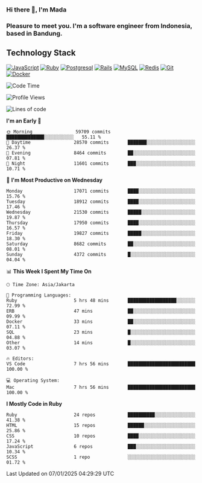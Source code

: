 ### Hi there 👋, I'm Mada
### Pleasure to meet you. I'm a software engineer from Indonesia, based in Bandung.

## Technology Stack

[![JavaScript](https://img.shields.io/badge/-JavaScript-%23F7DF1C?style=flat-square&logo=javascript&logoColor=000000&labelColor=%23F7DF1C&color=%23FFCE5A)](https://www.javascript.com/)
[![Ruby](https://img.shields.io/badge/Ruby-CC342D?style=flat-square&logo=ruby&logoColor=white)](https://www.ruby-lang.org/en/)
[![Postgresql](https://img.shields.io/badge/PostgreSQL-316192?style=flat-square&logo=postgresql&logoColor=ffffff)](https://www.postgresql.org/)
[![Rails](https://img.shields.io/badge/Ruby_on_Rails-CC0000?style=flat-square&logo=ruby-on-rails&logoColor=white)](https://rubyonrails.org/)
[![MySQL](https://img.shields.io/badge/-MySQL-4479A1?style=flat-square&logo=MySQL&logoColor=ffffff)](https://www.mysql.com/)
[![Redis](https://img.shields.io/badge/-Redis-DC382D?style=flat-square&logo=Redis&logoColor=ffffff)](https://redis.io/)
[![Git](https://img.shields.io/badge/-Git-%23F05032?style=flat-square&logo=git&logoColor=%23ffffff)](https://git-scm.com/)
[![Docker](https://img.shields.io/badge/-Docker-2496ED?style=flat-square&logo=docker&logoColor=ffffff)](https://www.docker.com/)
<!--
**madaarya/madaarya** is a ✨ _special_ ✨ repository because its `README.md` (this file) appears on your GitHub profile.

Here are some ideas to get you started:

- 🔭 I’m currently working on ...
- 🌱 I’m currently learning ...
- 👯 I’m looking to collaborate on ...
- 🤔 I’m looking for help with ...
- 💬 Ask me about ...
- 📫 How to reach me: ...
- 😄 Pronouns: ...
- ⚡ Fun fact: ...
-->
<!--START_SECTION:waka-->
![Code Time](http://img.shields.io/badge/Code%20Time-6%2C876%20hrs%2051%20mins-blue)

![Profile Views](http://img.shields.io/badge/Profile%20Views-0-blue)

![Lines of code](https://img.shields.io/badge/From%20Hello%20World%20I%27ve%20Written-46.0%20million%20lines%20of%20code-blue)

**I'm an Early 🐤** 

```text
🌞 Morning                59709 commits       ██████████████░░░░░░░░░░░   55.11 % 
🌆 Daytime                28570 commits       ███████░░░░░░░░░░░░░░░░░░   26.37 % 
🌃 Evening                8464 commits        ██░░░░░░░░░░░░░░░░░░░░░░░   07.81 % 
🌙 Night                  11601 commits       ███░░░░░░░░░░░░░░░░░░░░░░   10.71 % 
```
📅 **I'm Most Productive on Wednesday** 

```text
Monday                   17071 commits       ████░░░░░░░░░░░░░░░░░░░░░   15.76 % 
Tuesday                  18912 commits       ████░░░░░░░░░░░░░░░░░░░░░   17.46 % 
Wednesday                21530 commits       █████░░░░░░░░░░░░░░░░░░░░   19.87 % 
Thursday                 17950 commits       ████░░░░░░░░░░░░░░░░░░░░░   16.57 % 
Friday                   19827 commits       █████░░░░░░░░░░░░░░░░░░░░   18.30 % 
Saturday                 8682 commits        ██░░░░░░░░░░░░░░░░░░░░░░░   08.01 % 
Sunday                   4372 commits        █░░░░░░░░░░░░░░░░░░░░░░░░   04.04 % 
```


📊 **This Week I Spent My Time On** 

```text
🕑︎ Time Zone: Asia/Jakarta

💬 Programming Languages: 
Ruby                     5 hrs 48 mins       ██████████████████░░░░░░░   72.99 % 
ERB                      47 mins             ██░░░░░░░░░░░░░░░░░░░░░░░   09.99 % 
Docker                   33 mins             ██░░░░░░░░░░░░░░░░░░░░░░░   07.11 % 
SQL                      23 mins             █░░░░░░░░░░░░░░░░░░░░░░░░   04.88 % 
Other                    14 mins             █░░░░░░░░░░░░░░░░░░░░░░░░   03.07 % 

🔥 Editors: 
VS Code                  7 hrs 56 mins       █████████████████████████   100.00 % 

💻 Operating System: 
Mac                      7 hrs 56 mins       █████████████████████████   100.00 % 
```

**I Mostly Code in Ruby** 

```text
Ruby                     24 repos            ██████████░░░░░░░░░░░░░░░   41.38 % 
HTML                     15 repos            ██████░░░░░░░░░░░░░░░░░░░   25.86 % 
CSS                      10 repos            ████░░░░░░░░░░░░░░░░░░░░░   17.24 % 
JavaScript               6 repos             ███░░░░░░░░░░░░░░░░░░░░░░   10.34 % 
SCSS                     1 repo              ░░░░░░░░░░░░░░░░░░░░░░░░░   01.72 % 
```




 Last Updated on 07/01/2025 04:29:29 UTC
<!--END_SECTION:waka-->

